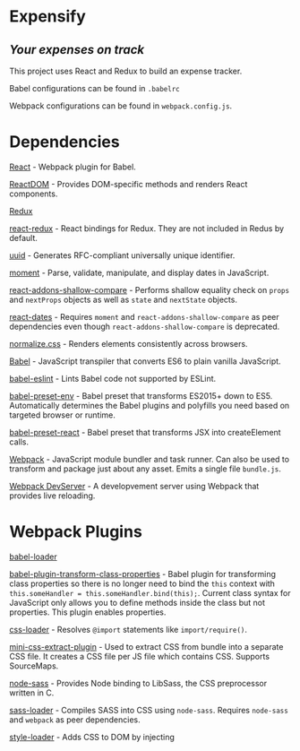 # Expensify
## *Your expenses on track*

This project uses React and Redux to build an expense tracker.

Babel configurations can be found in `.babelrc`

Webpack configurations can be found in `webpack.config.js`.


# Dependencies

[React](https://reactjs.org/) - Webpack plugin for Babel.

[ReactDOM](https://reactjs.org/docs/react-dom.html) - Provides DOM-specific methods and renders React components.

[Redux](https://redux.js.org/)

[react-redux](https://github.com/reduxjs/react-redux) - React bindings for Redux. They are not included in Redus by default.

[uuid](https://www.npmjs.com/package/uuid) - Generates RFC-compliant universally unique identifier.

[moment](https://momentjs.com/) - Parse, validate, manipulate, and display dates in JavaScript.

[react-addons-shallow-compare](https://www.npmjs.com/package/react-addons-shallow-compare) - Performs shallow equality check on `props` and `nextProps` objects as well as `state` and `nextState` objects.

[react-dates](https://github.com/airbnb/react-dates) - Requires `moment` and `react-addons-shallow-compare` as peer dependencies even though `react-addons-shallow-compare` is deprecated.

[normalize.css](http://necolas.github.io/normalize.css/) - Renders elements consistently across browsers.

[Babel](https://babeljs.io/) - JavaScript transpiler that converts ES6 to plain vanilla JavaScript.

[babel-eslint](https://github.com/babel/babel-eslint) - Lints Babel code not supported by ESLint.

[babel-preset-env](https://github.com/babel/babel/tree/master/packages/babel-preset-env) - Babel preset that transforms ES2015+ down to ES5. Automatically determines the Babel plugins and polyfills you need based on targeted browser or runtime.

[babel-preset-react](https://babeljs.io/docs/plugins/preset-react/) - Babel preset that transforms JSX into createElement calls.

[Webpack](https://webpack.js.org/concepts/) - JavaScript module bundler and task runner. Can also be used to transform and package just about any asset. Emits a single file `bundle.js`.

[Webpack DevServer](https://webpack.js.org/configuration/dev-server/) - A developvement server using Webpack that provides live reloading.


# Webpack Plugins

[babel-loader]()

[babel-plugin-transform-class-properties](https://babeljs.io/docs/plugins/transform-class-properties/) - Babel plugin for transforming class properties so there is no longer need to bind the `this` context with `this.someHandler = this.someHandler.bind(this);`. Current class syntax for JavaScript only allows you to define methods inside the class but not properties. This plugin enables properties.

[css-loader](https://github.com/webpack-contrib/css-loader) - Resolves `@import` statements like `import/require()`.

[mini-css-extract-plugin](https://github.com/webpack-contrib/mini-css-extract-plugin) - Used to extract CSS from bundle into a separate CSS file. It creates a CSS file per JS file which contains CSS. Supports SourceMaps.

[node-sass](https://github.com/sass/node-sass) - Provides Node binding to LibSass, the CSS preprocessor written in C. 

[sass-loader](https://github.com/webpack-contrib/sass-loader) - Compiles SASS into CSS using `node-sass`. Requires `node-sass` and `webpack` as peer dependencies.

[style-loader](https://github.com/webpack-contrib/style-loader) - Adds CSS to DOM by injecting <style> tag to index.html.


## Test frameworks

[Snapshot testing](https://facebook.github.io/jest/docs/en/snapshot-testing.html) of components with Enzyme and Jest is similar to taking a screenshot of a rendered UI component then compare it to a reference image stored for testing purposes. The test fails if two images do not match. 

[Enzyme](http://airbnb.io/enzyme/) - JavaScript testing utility that mimicks jQuery's API for DOM manipulation and traversal. Requires `enzyme-adapter-react-16`. There are different Enzyme adapters for different versions of React. Also requires `raf` polyfill.

[enzyme-to-json](https://github.com/adriantoine/enzyme-to-json) - Converts Enzyme wrappers to a format compatible with Jest snapshot testing.

[raf](https://github.com/chrisdickinson/raf) - requestAnimationFrame polyfill library for node and the browser required by the React and Jest test environment.

[Jest](https://facebook.github.io/jest/) - See `jest.config.json` for the custom configurations made.


## Instructions
`npm run dev-server` to run `webpack-dev-server`.
`npm run build:prod` to run production build
`npm test` to run tests.